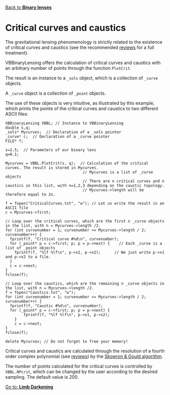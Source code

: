 [Back to **Binary lenses**](BinaryLenses.md)

# Critical curves and caustics

The gravitational lensing phenomenology is strictly related to the existence of critical curves and caustics (see the recommended [reviews](reviews.md) for a full treatment).

VBBinaryLensing offers the calculation of critical curves and caustics with an arbitrary number of points through the function ```PlotCrit```.

The result is an instance to a ```_sols``` object, which is a collection of ```_curve``` objects.

A ```_curve``` object is a collection of ```_point``` objects. 

The use of these objects is very intuitive, as illustrated by this example, which prints the points of the critical curves and caustics to two different ASCII files:

```
VBBinaryLensing VBBL; // Instance to VBBinaryLensing
double s,q;
_sols* Mycurves;  // Declaration of a _sols pointer
_curve* c;  // Declaration of a _curve pointer
FILE* f;

s=2.5;  // Parameters of our binary lens
q=0.1;

Mycurves = VBBL.PlotCrit(s, q);  // Calculation of the critical curves. The result is stored in Mycurves.
                                  // Mycurves is a list of _curve objects
                                  // There are n critical curves and n caustics in this list, with n=1,2,3 depending on the caustic topology.
                                  // Mycurves->length will be therefore equal to 2n.

f = fopen("CriticalCurves.txt", "w"); // Let us write the result in an ASCII file
c = Mycurves->first;

// Loop over the critical curves, which are the first n _curve objects in the list, with n = Mycurves->length /2.
for (int curvenumber = 1; curvenumber <= Mycurves->length / 2; curvenumber++) {  
  fprintf(f, "Critical curve #%d\n", curvenumber);
  for (_point* p = c->first; p; p = p->next) {    // Each _curve is a list of _point objects
    fprintf(f, "%lf %lf\n", p->x1, p->x2);      // We just write p->x1 and p->x2 to a file.
  }
  c = c->next;
}
fclose(f);

// Loop over the caustics, which are the remaining n _curve objects in the list, with n = Mycurves->length /2.
f = fopen("Caustics.txt", "w");
for (int curvenumber = 1; curvenumber <= Mycurves->length / 2; curvenumber++) {
  fprintf(f, "Caustic #%d\n", curvenumber);
  for (_point* p = c->first; p; p = p->next) {
		fprintf(f, "%lf %lf\n", p->x1, p->x2);
	}
	c = c->next;
}
fclose(f);

delete Mycurves; // Do not forget to free your memory!
```

Critical curves and caustics are calculated through the resolution of a fourth order complex polynomial (see [reviews](reviews.md)) by the [Skowron & Gould algorithm](http://www.astrouw.edu.pl/~jskowron/cmplx_roots_sg/). 

The number of points calculated for the critical curves is controlled by ```VBBL.NPcrit```, which can be changed by the user according to the desired sampling. The default value is 200.

[Go to: **Limb Darkening**](LimbDarkening.md)
